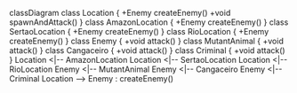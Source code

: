 
classDiagram
    class Location {
        +Enemy createEnemy()
        +void spawnAndAttack()
    }
    class AmazonLocation {
        +Enemy createEnemy()
    }
    class SertaoLocation {
        +Enemy createEnemy()
    }
    class RioLocation {
        +Enemy createEnemy()
    }
    class Enemy {
        +void attack()
    }
    class MutantAnimal {
        +void attack()
    }
    class Cangaceiro {
        +void attack()
    }
    class Criminal {
        +void attack()
    }
    Location <|-- AmazonLocation
    Location <|-- SertaoLocation
    Location <|-- RioLocation
    Enemy <|-- MutantAnimal
    Enemy <|-- Cangaceiro
    Enemy <|-- Criminal
    Location --> Enemy : createEnemy()
